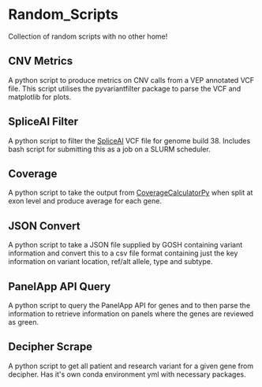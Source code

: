 # Random_Scripts
Collection of random scripts with no other home!

CNV Metrics
------
A python script to produce metrics on CNV calls from a VEP annotated VCF file. This script utilises the pyvariantfilter package to parse the VCF and matplotlib for plots.


SpliceAI Filter
------
A python script to filter the [SpliceAI](https://github.com/Illumina/SpliceAI) VCF file for genome build 38. Includes bash script for submitting this as a job on a SLURM scheduler. 


Coverage
------
A python script to take the output from [CoverageCalculatorPy](https://github.com/AWGL/CoverageCalculatorPy) when split at exon level and produce average for each gene.


JSON Convert
------
A python script to take a JSON file supplied by GOSH containing variant information and convert this to a csv file format containing just the key information on variant location, ref/alt allele, type and subtype.  


PanelApp API Query
-----
A python script to query the PanelApp API for genes and to then parse the information to retrieve information on panels where the genes are reviewed as green. 


Decipher Scrape
-----
A python script to get all patient and research variant for a given gene from decipher. Has it's own conda environment yml with necessary packages. 

